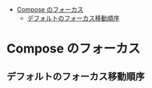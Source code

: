 - [Compose のフォーカス](#compose-のフォーカス)
  - [デフォルトのフォーカス移動順序](#デフォルトのフォーカス移動順序)


# Compose のフォーカス

## デフォルトのフォーカス移動順序



